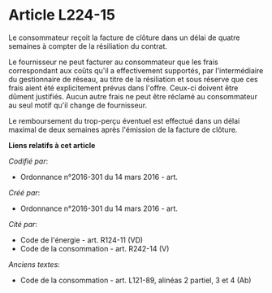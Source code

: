 # Article L224-15

Le consommateur reçoit la facture de clôture dans un délai de quatre semaines à compter de la résiliation du contrat.

Le fournisseur ne peut facturer au consommateur que les frais correspondant aux coûts qu'il a effectivement supportés, par
l'intermédiaire du gestionnaire de réseau, au titre de la résiliation et sous réserve que ces frais aient été explicitement
prévus dans l'offre. Ceux-ci doivent être dûment justifiés. Aucun autre frais ne peut être réclamé au consommateur au seul
motif qu'il change de fournisseur.

Le remboursement du trop-perçu éventuel est effectué dans un délai maximal de deux semaines après l'émission de la facture de
clôture.

**Liens relatifs à cet article**

_Codifié par_:

  - Ordonnance n°2016-301 du 14 mars 2016 - art.

_Créé par_:

  - Ordonnance n°2016-301 du 14 mars 2016 - art.

_Cité par_:

  - Code de l'énergie - art. R124-11 (VD)
  - Code de la consommation - art. R242-14 (V)

_Anciens textes_:

  - Code de la consommation - art. L121-89, alinéas 2 partiel, 3 et 4 (Ab)
